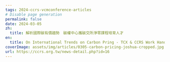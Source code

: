 ```yaml
---
tags: 2024-ccrs-vcmconference-articles
# Disable page generation
permalink: false
date: 2024-03-05
zh:
  title: 解析國際碳有價趨勢　碳權中心攜碳交所淨零課程培育人才
en:
  title: On International Trends on Carbon Pring - TCX & CCRS Work Hand in Hand to Foster Green Talent
coverImage: assets/img/articles/0305-carbon-pricing-joshua-cropped.jpg
url: https://ccrs.org.tw/news-detail.php?id=16
---
```

